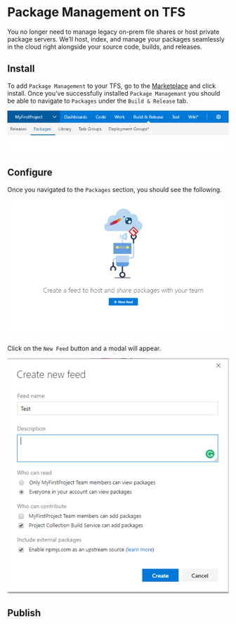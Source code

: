 # Package Management on TFS

You no longer need to manage legacy on-prem file shares or host private package servers. We’ll host, index, and manage your packages seamlessly in the cloud right alongside your source code, builds, and releases.

## Install

To add `Package Management` to your TFS, go to the [Marketplace](https://marketplace.visualstudio.com/items?itemName=ms.feed) and click install. Once you've successfully installed `Package Managemant` you should be able to navigate to `Packages` under the `Build & Release` tab.

![](https://raw.githubusercontent.com/barend-erasmus/package-management-on-tfs/master/screenshots/menu.PNG)

## Configure

Once you navigated to the `Packages` section, you should see the following.

![](https://raw.githubusercontent.com/barend-erasmus/package-management-on-tfs/master/screenshots/modal-3.PNG)

Click on the `New Feed` button and a modal will appear.

![](https://github.com/barend-erasmus/package-management-on-tfs/raw/master/screenshots/modal-4.PNG)

## Publish